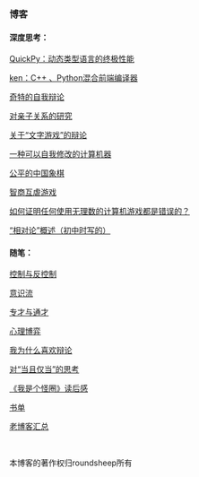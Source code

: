 ﻿
### 博客

#### 深度思考：

[QuickPy：动态类型语言的终极性能](/blog/qpy.md)

[ken：C++ 、Python混合前端编译器](/blog/ken.md)

[奇特的自我辩论](/blog/奇特的自我辩论.md)

[对亲子关系的研究](/blog/对亲子关系的研究.md)

[关于“文字游戏”的辩论](/blog/关于文字游戏的辩论.md)

[一种可以自我修改的计算机器](/blog/一种可以自我修改的计算机器.md)

[公平的中国象棋](/blog/公平的中国象棋.md)

[智商互虐游戏](/blog/智商互虐游戏.md)

[如何证明任何使用无理数的计算机游戏都是错误的？](/blog/如何证明任何使用无理数的计算机游戏都是错误的.md)

[“相对论”概述（初中时写的）](/blog/相对论概述.md)

#### 随笔：

[控制与反控制](/blog/控制与反控制.md)

[意识流](/blog/意识流.md)

[专才与通才](/blog/专才与通才.md)

[心理博弈](/blog/心理博弈.md)

[我为什么喜欢辩论](/blog/我为什么喜欢辩论.md)

[对“当且仅当”的思考](/blog/对当且仅当的思考.md)

[《我是个怪圈》读后感](/blog/我是个怪圈读后感.md)

[书单](/blog/书单.md)

[老博客汇总](/blog/老博客汇总.md)


<br/>

本博客的著作权归roundsheep所有
